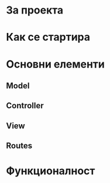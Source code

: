 # За проекта

# Как се стартира

# Основни елементи

## Model

## Controller

## View

## Routes

# Функционалност
